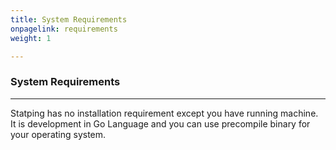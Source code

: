 ```yaml
---
title: System Requirements
onpagelink: requirements
weight: 1

---
```


### System Requirements
-------------------

Statping has no installation requirement except you have running machine. It is development in Go Language and you can use precompile binary for your operating system.